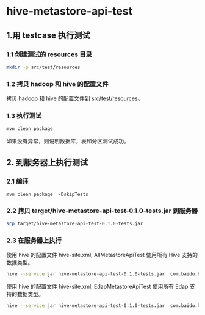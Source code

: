 # hive-metastore-api-test

## 1.用 testcase 执行测试
### 1.1 创建测试的 resources 目录
```bash
mkdir -p src/test/resources
```
### 1.2 拷贝 hadoop 和 hive 的配置文件
拷贝 hadoop 和 hive 的配置文件到 src/test/resources。
### 1.3 执行测试
```bash
mvn clean package
```
如果没有异常，则说明数据库，表和分区测试成功。

## 2. 到服务器上执行测试
### 2.1 编译
```
mvn clean package  -DskipTests
```
### 2.2 拷贝 target/hive-metastore-api-test-0.1.0-tests.jar 到服务器
```bash
scp target/hive-metastore-api-test-0.1.0-tests.jar
```
### 2.3 在服务器上执行
使用 hive 的配置文件 hive-site.xml, AllMetastoreApiTest 使用所有 Hive 支持的数据类型。
```bash
hive --service jar hive-metastore-api-test-0.1.0-tests.jar  com.baidu.hive.metastore.AllMetastoreApiTest
```

使用 hive 的配置文件 hive-site.xml, EdapMetastoreApiTest 使用所有 Edap 支持的数据类型。
```bash
hive --service jar hive-metastore-api-test-0.1.0-tests.jar  com.baidu.hive.metastore.EdapMetastoreApiTest
```